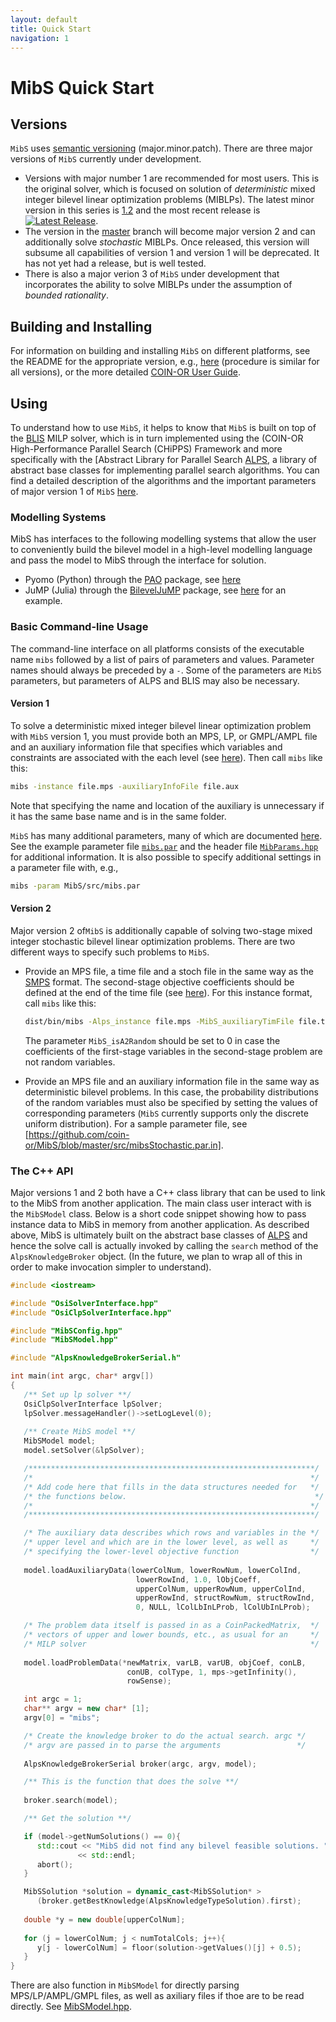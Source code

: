 ```yaml
---
layout: default
title: Quick Start
navigation: 1
---
```


# MibS Quick Start

## Versions

`MibS` uses [semantic versioning](https://semver.org/) (major.minor.patch). There are three major
versions of `MibS` currently under development.

  * Versions with major number 1 are recommended for most users. This is the
original solver, which is focused on solution of _deterministic_ mixed integer
bilevel linear optimization problems (MIBLPs). The latest minor version in
this series is [1.2](https://github.com/coin-or/MibS/tree/stable/1.2) and
the most recent release is
[![Latest Release](https://img.shields.io/github/v/release/coin-or/MibS?sort=semver)](https://github.com/coin-or/MibS/releases). 
  * The version in the [master](https://github.com/coin-or/MibS/tree/master)
branch will become major version 2 and can additionally solve _stochastic_
MIBLPs. Once released, this version will subsume all capabilities of version 1
and version 1 will be deprecated. It has not yet had a release, but is well tested.
  * There is also a major verion 3 of `MibS` under development that incorporates the
ability to solve MIBLPs under the assumption of _bounded rationality_.

## Building and Installing

For information on building and installing `MibS` on different platforms, see
the README for the appropriate version, e.g.,
[here](https://github.com/coin-or/MibS/tree/stable/1.2#building-from-source)
(procedure is similar for all versions), or the more detailed [COIN-OR User
Guide](https://coin-or.github.io/user_introduction.html).

## Using

To understand how to use `MibS`, it helps to know that `MibS` is built on top of
the [BLIS](https://github.com/coin-or/CHiPPS-BLIS) MILP solver, which is in
turn implemented using the (COIN-OR High-Performance Parallel Search (CHiPPS)
Framework and more specifically with the [Abstract Library for Parallel Search
[ALPS](https://github.com/coin-or/CHiPPS-ALPS), a library of abstract base
classes for implementing parallel search algorithms. You can find a detailed
description of the algorithms and the important parameters of major version 1
of `MibS`
[here](https://arxiv.org/abs/2104.09010http://www.optimization-online.org/DB_FILE/2017/04/5977.pdf).

### Modelling Systems

MibS has interfaces to the following modelling systems that allow the user to
conveniently build the bilevel model in a high-level modelling language and
pass the model to MibS through the interface for solution.

- Pyomo (Python) through the
[PAO](https://pao.readthedocs.io/en/latest/index.html#) package,
see [here](https://pao.readthedocs.io/en/latest/solvers.html)
- JuMP (Julia) through the [BilevelJuMP](https://github.com/joaquimg/BilevelJuMP.jl) package, see
[here](https://github.com/joaquimg/BilevelJuMP.jl/blob/master/docs/src/examples/MibS_example1.jl)
for an example. 

### Basic Command-line Usage

The command-line interface on all platforms consists of the executable name `mibs`
followed by a list of pairs of parameters and values. Parameter names should always be preceded
by a `-`. Some of the parameters are `MibS` parameters, but parameters of ALPS and BLIS may also 
be necessary.

#### Version 1

To solve a deterministic mixed integer bilevel linear optimization problem
with `MibS` version 1, you must provide both an MPS, LP, or GMPL/AMPL file and
an auxiliary information file that specifies which variables and constraints
are associated with the each level (see [here](input.html)). Then call `mibs` like this:
```bash
mibs -instance file.mps -auxiliaryInfoFile file.aux
```
Note that specifying the name and location of the auxiliary is unnecessary if 
it has the same base name and is in the same folder.

`MibS` has many additional parameters, many of which are documented
[here](parameters.html). See the example parameter file 
[`mibs.par`](https://github.com/coin-or/MibS/blob/stable/1.2/examples/mibs.par.in) and the
header file [`MibParams.hpp`](https://github.com/coin-or/MibS/blob/stable/1.2/src/MibSParams.hpp) 
for additional information. It is also possible to specify additional settings in a parameter file with, e.g., 
```bash
mibs -param MibS/src/mibs.par 
```

#### Version 2

Major version 2 of`MibS` is additionally capable of solving two-stage mixed
integer stochastic bilevel linear optimization problems. There are two
different ways to specify such problems to `MibS`. 

  * Provide an MPS file, a time file and a stoch file in the same way as the
    [SMPS](http://www.maximalsoftware.com/resources/GassmannKristjansson_dpm007v1.pdf)
    format. The second-stage objective coefficients should be defined at the
    end of the time file (see
    [here](https://github.com/tkralphs/BilevelLib/blob/master/stochastic/sslp/bilevel_nonZeroSum_sslp_10_50_50.tim)).
    For this instance format, call `mibs` like this:
    ```bash
    dist/bin/mibs -Alps_instance file.mps -MibS_auxiliaryTimFile file.tim -MibS_auxiliaryStoFile file.sto -MibS_stochasticityType stochasticWithoutSAA -MibS_isSMPSFormat 1 -MibS_isA2Random 1 
    ``` 
    The parameter `MibS_isA2Random` should be set to 0 in case the
    coefficients of the first-stage variables in the second-stage problem are
    not random variables.

  * Provide an MPS file and an auxiliary information file in the same way as
    deterministic bilevel problems. In this case, the probability
    distributions of the random variables must also be specified by setting
    the values of corresponding parameters (`MibS` currently supports only the
    discrete uniform distribution). For a sample parameter file, see
    [https://github.com/coin-or/MibS/blob/master/src/mibsStochastic.par.in].

### The C++ API

Major versions 1 and 2 both have a C++ class library that can be used to link
to the MibS from another application. The main class user interact with is the
`MibSModel` class. Below is a short code snippet showing how to pass instance
data to MibS in memory from another application. As described above, MibS is
ultimately built on the abstract base classes of
[ALPS](https://github.com/coin-or/CHiPPS-ALPS) and hence the solve call is
actually invoked by calling the `search` method of the `AlpsKnowledgeBroker`
object. (In the future, we plan to wrap all of this in order to make
invocation simpler to understand).

```cpp
#include <iostream>

#include "OsiSolverInterface.hpp"
#include "OsiClpSolverInterface.hpp"

#include "MibSConfig.hpp"
#include "MibSModel.hpp"

#include "AlpsKnowledgeBrokerSerial.h"

int main(int argc, char* argv[])
{
   /** Set up lp solver **/
   OsiClpSolverInterface lpSolver;
   lpSolver.messageHandler()->setLogLevel(0);
      
   /** Create MibS model **/
   MibSModel model;
   model.setSolver(&lpSolver);

   /****************************************************************/
   /*                                                              */
   /* Add code here that fills in the data structures needed for   */
   /* the functions below.                                          */
   /*                                                              */
   /****************************************************************/

   /* The auxiliary data describes which rows and variables in the */
   /* upper level and which are in the lower level, as well as     */
   /* specifying the lower-level objective function                */
   
   model.loadAuxiliaryData(lowerColNum, lowerRowNum, lowerColInd,
                            lowerRowInd, 1.0, lObjCoeff,
                            upperColNum, upperRowNum, upperColInd,
                            upperRowInd, structRowNum, structRowInd,
                            0, NULL, lColLbInLProb, lColUbInLProb);

   /* The problem data itself is passed in as a CoinPackedMatrix,  */
   /* vectors of upper and lower bounds, etc., as usual for an     */
   /* MILP solver                                                  */
   
   model.loadProblemData(*newMatrix, varLB, varUB, objCoef, conLB,
                          conUB, colType, 1, mps->getInfinity(),
                          rowSense);

   int argc = 1;
   char** argv = new char* [1];
   argv[0] = "mibs";

   /* Create the knowledge broker to do the actual search. argc */
   /* argv are passed in to parse the arguments                 */
   
   AlpsKnowledgeBrokerSerial broker(argc, argv, model);

   /** This is the function that does the solve **/
   
   broker.search(model);

   /** Get the solution **/

   if (model->getNumSolutions() == 0){
      std::cout << "MibS did not find any bilevel feasible solutions. "
               << std::endl;
      abort();
   }

   MibSSolution *solution = dynamic_cast<MibSSolution* >
      (broker.getBestKnowledge(AlpsKnowledgeTypeSolution).first);
   
   double *y = new double[upperColNum];
   
   for (j = lowerColNum; j < numTotalCols; j++){
      y[j - lowerColNum] = floor(solution->getValues()[j] + 0.5);
   }
}
```

There are also function in `MibSModel` for directly parsing MPS/LP/AMPL/GMPL
files, as well as axiliary files if thoe are to be read directly. See
[MibSModel.hpp](https://github.com/coin-or/MibS/blob/master/src/MibSModel.hpp).
